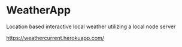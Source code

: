 # WeatherApp
Location based interactive local weather utilizing a local node server

https://weathercurrent.herokuapp.com/

